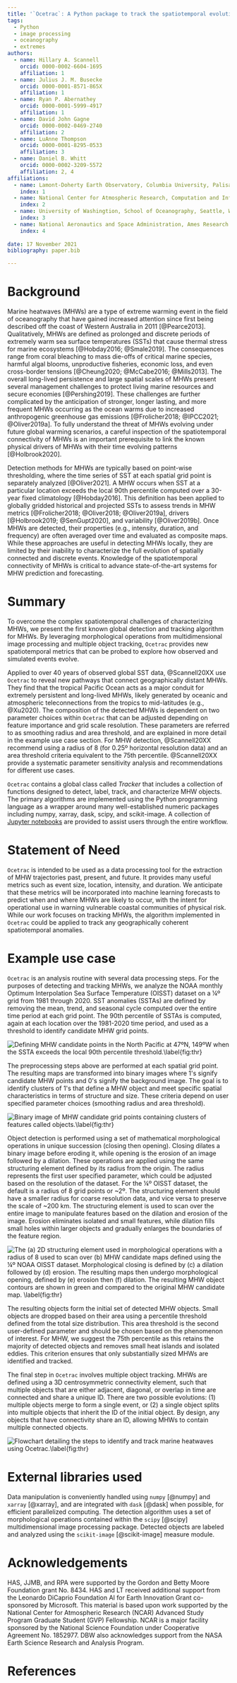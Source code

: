 ```yaml
---
title: '`Ocetrac`: A Python package to track the spatiotemporal evolution of marine heatwaves'
tags:
  - Python
  - image processing
  - oceanography
  - extremes
authors:
  - name: Hillary A. Scannell
    orcid: 0000-0002-6604-1695
    affiliation: 1
  - name: Julius J. M. Busecke
    orcid: 0000-0001-8571-865X
    affiliation: 1
  - name: Ryan P. Abernathey
    orcid: 0000-0001-5999-4917
    affiliation: 1
  - name: David John Gagne
    orcid: 0000-0002-0469-2740
    affiliation: 2
  - name: LuAnne Thompson
    orcid: 0000-0001-8295-0533
    affiliation: 3
  - name: Daniel B. Whitt
    orcid: 0000-0002-3209-5572
    affiliation: 2, 4
affiliations:
  - name: Lamont-Doherty Earth Observatory, Columbia University, Palisades, New York, USA
    index: 1
  - name: National Center for Atmospheric Research, Computation and Information Systems Laboratory, Boulder, Colorado, USA
    index: 2
  - name: University of Washingtion, School of Oceanography, Seattle, Washington, USA
    index: 3
  - name: National Aeronautics and Space Administration, Ames Research Center, California, USA
    index: 4
    
date: 17 November 2021
bibliography: paper.bib

---
```


# Background

Marine heatwaves (MHWs) are a type of extreme warming event in the field of oceanography that have gained increased attention since first being described off the coast of Western Australia in 2011 [@Pearce2013]. Qualitatively, MHWs are defined as prolonged and discrete periods of extremely warm sea surface temperatures (SSTs) that cause thermal stress for marine ecosystems [@Hobday2016; @Smale2019]. The consequences range from coral bleaching to mass die-offs of critical marine species, harmful algal blooms, unproductive fisheries, economic loss, and even cross-border tensions [@Cheung2020; @McCabe2016; @Mills2013]. The overall long-lived persistence and large spatial scales of MHWs present several management challenges to protect living marine resources and secure economies [@Pershing2019]. These challenges are further complicated by the anticipation of stronger, longer lasting, and more frequent MHWs occurring as the ocean warms due to increased anthropogenic greenhouse gas emissions [@Frolicher2018; @IPCC2021; @Oliver2019a]. To fully understand the threat of MHWs evolving under future global warming scenarios, a careful inspection of the spatiotemporal connectivity of MHWs is an important prerequisite to link the known physical drivers of MHWs with their time evolving patterns [@Holbrook2020]. 

Detection methods for MHWs are typically based on point-wise thresholding, where the time series of SST at each spatial grid point is separately analyzed [@Oliver2021]. A MHW occurs when SST at a particular location exceeds the local 90th percentile computed over a 30-year fixed climatology [@Hobday2016]. This definition has been applied to globally gridded historical and projected SSTs to assess trends in MHW metrics [@Frolicher2018; @Oliver2018; @Oliver2019a], drivers [@Holbrook2019; @SenGupt2020], and variability [@Oliver2019b]. Once MHWs are detected, their properties (e.g., intensity, duration, and frequency) are often averaged over time and evaluated as composite maps. While these approaches are useful in detecting MHWs locally, they are limited by their inability to characterize the full evolution of spatially connected and discrete events. Knowledge of the spatiotemporal connectivity of MHWs is critical to advance state-of-the-art systems for MHW prediction and forecasting.

# Summary

To overcome the complex spatiotemporal challenges of characterizing MHWs, we present the first known global detection and tracking algorithm for MHWs. By leveraging morphological operations from multidimensional image processing and multiple object tracking, `Ocetrac` provides new spatiotemporal metrics that can be probed to explore how observed and simulated events evolve. 

Applied to over 40 years of observed global SST data, @Scannell20XX use `Ocetrac` to reveal new pathways that connect geographically distant MHWs. They find that the tropical Pacific Ocean acts as a major conduit for extremely persistent and long-lived MHWs, likely generated by oceanic and atmospheric teleconnections from the tropics to mid-latitudes (e.g., @Xu2020). The composition of the detected MHWs is dependent on two parameter choices within `Ocetrac` that can be adjusted depending on feature importance and grid scale resolution. These parameters are referred to as smoothing radius and area threshold, and are explained in more detail in the example use case section. For MHW detection, @Scannell20XX recommend using a radius of 8 (for 0.25º horizontal resolution data) and an area threshold criteria equivalent to the 75th percentile. @Scannell20XX provide a systematic parameter sensitivity analysis and recommendations for different use cases.  

`Ocetrac` contains a global class called *Tracker* that includes a collection of functions designed to detect, label, track, and characterize MHW objects. The primary algorithms are implemented using the Python programming language as a wrapper around many well-established numeric packages including numpy, xarray, dask, scipy, and scikit-image. A collection of [Jupyter notebooks](https://github.com/ocetrac/ocetrac/tree/main/notebooks) are provided to assist users through the entire workflow.

# Statement of Need

`Ocetrac` is intended to be used as a data processing tool for the extraction of MHW trajectories past, present, and future. It provides many useful metrics such as event size, location, intensity, and duration. We anticipate that these metrics will be incorporated into machine learning forecasts to predict when and where MHWs are likely to occur, with the intent for operational use in warning vulnerable coastal communities of physical risk. 
While our work focuses on tracking MHWs, the algorithm implemented in `Ocetrac` could be applied to track any geographically coherent spatiotemporal anomalies.

# Example use case

`Ocetrac` is an analysis routine with several data processing steps. For the purposes of detecting and tracking MHWs, we analyze the NOAA monthly Optimum Interpolation Sea Surface Temperature (OISST) dataset on a ¼º grid from 1981 through 2020. SST anomalies (SSTAs) are defined by removing the mean, trend, and seasonal cycle computed over the entire time period at each grid point. The 90th percentile of SSTAs is computed, again at each location over the 1981-2020 time period, and used as a threshold to identify candidate MHW grid points. 

![Defining MHW candidate points in the North Pacific at 47ºN, 149ºW when the SSTA exceeds the local 90th percentile threshold.\label{fig:thr}](fig3.png)

The preprocessing steps above are performed at each spatial grid point. The resulting maps are transformed into binary images where 1's signify candidate MHW points and 0's signify the background image. The goal is to identify clusters of 1's that define a MHW object and meet specific spatial characteristics in terms of structure and size. These criteria depend on user specified parameter choices (smoothing radius and area threshold). 

![Binary image of MHW candidate grid points containing clusters of features called objects.\label{fig:thr}](fig2.png)

Object detection is performed using a set of mathematical morphological operations in unique succession (closing then opening). Closing dilates a binary image before eroding it, while opening is the erosion of an image followed by a dilation. These operations are applied using the same structuring element defined by its radius from the origin. The radius represents the first user specified parameter, which could be adjusted based on the resolution of the dataset. For the ¼º OISST dataset, the default is a radius of 8 grid points or ~2º.  The structuring element should have a smaller radius for coarse resolution data, and vice versa to preserve the scale of ~200 km. The structuring element is used to scan over the entire image to manipulate features based on the dilation and erosion of the image. Erosion eliminates isolated and small features, while dilation fills small holes within larger objects and gradually enlarges the boundaries of the feature region. 

![The (a) 2D structuring element used in morphological operations with a radius of 8 used to scan over (b) MHW candidate maps defined using the ¼º NOAA OISST dataset. Morphological closing is defined by (c) a dilation followed by (d) erosion. The resulting maps then undergo morphological opening, defined by (e) erosion then (f) dilation. The resulting MHW object contours are shown in green and compared to the original MHW candidate map. \label{fig:thr}](fig4.png)

The resulting objects form the initial set of detected MHW objects. Small objects are dropped based on their area using a percentile threshold defined from the total size distribution. This area threshold is the second user-defined parameter and should be chosen based on the phenomenon of interest. For MHW, we suggest the 75th percentile as this retains the majority of detected objects and removes small heat islands and isolated eddies. This criterion ensures that only substantially sized MHWs are identified and tracked. 


The final step in `Ocetrac` involves multiple object tracking. MHWs are defined using a 3D centrosymmetric connectivity element, such that multiple objects that are either adjacent, diagonal, or overlap in time are connected and share a unique ID. There are two possible evolutions: (1) multiple objects merge to form a single event, or (2) a single object splits into multiple objects that inherit the ID of the initial object. By design, any objects that have connectivity share an ID, allowing MHWs to contain multiple connected objects. 

![Flowchart detailing the steps to identify and track marine heatwaves using Ocetrac.\label{fig:thr}](fig1.png)

# External libraries used

Data manipulation is conveniently handled using `numpy` [@numpy] and `xarray` [@xarray], and are integrated with `dask` [@dask] when possible, for efficient parallelized computing. The detection algorithm uses a set of morphological operations contained within the `scipy` [@scipy] multidimensional image processing package. Detected objects are labeled and analyzed using the `scikit-image` [@scikit-image] measure module.

# Acknowledgements

HAS, JJMB, and RPA were supported by the Gordon and Betty Moore Foundation grant No. 8434. HAS and LT received additional support from the Leonardo DiCaprio Foundation AI for Earth Innovation Grant co-sponsored by Microsoft. This material is based upon work supported by the National Center for Atmospheric Research (NCAR) Advanced Study Program Graduate Student (GVP) Fellowship. NCAR is a major facility sponsored by the National Science Foundation under Cooperative Agreement No. 1852977. DBW also acknowledges support from the NASA Earth Science Research and Analysis Program.

# References
